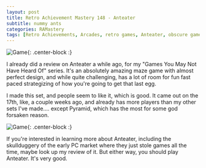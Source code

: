 ```yaml
---
layout: post
title: Retro Achievement Mastery 148 - Anteater
subtitle: nummy ants
categories: RAMastery
tags: [Retro Achievements, Arcades, retro games, Anteater, obscure games, Reviews]
---
```



![Game](https://imgur.com/QD4t7kN.png){: .center-block :}

I already did a review on Anteater a while ago, for my "Games You May Not Have Heard Of" series. It's an absolutely amazing maze game with almost perfect design, and while quite challenging, has a lot of room for fun fast paced strategizing of how you're going to get that last egg.

I made this set, and people seem to like it, which is good. It came out on the 17th, like, a couple weeks ago, and already has more players than my other sets I've made.... except Pyramid, which has the most for some god forsaken reason. 

![Game](https://imgur.com/KsWMi2p.png){: .center-block :}

If you're interested in learning more about Anteater, including the skullduggery of the early PC market where they just stole games all the time, maybe look up my review of it. But either way, you should play Anteater. It's very good.